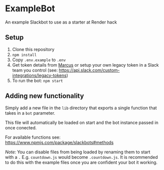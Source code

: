 # ExampleBot

An example Slackbot to use as a starter at Render hack

## Setup

1. Clone this repository
2. `npm install`
3. Copy `.env.example` to `.env`
4. Get token details from [Marcus](https://github.com/AverageMarcus) or setup your own legacy token in a Slack team you control (see: https://api.slack.com/custom-integrations/legacy-tokens)
5. To run the bot: `npm start`

## Adding new functionality

Simply add a new file in the `lib` directory that exports a single function that takes in a `bot` parameter.

This file will automatically be loaded on start and the bot instance passed in once conected.

For available functions see: https://www.npmjs.com/package/slackbots#methods

*Note:* You can disable files from being loaded by renaming them to start with a `.` E.g. `countdown.js` would become `.countdown.js`. It is recommended to do this with the example files once you are confident your bot it working.
